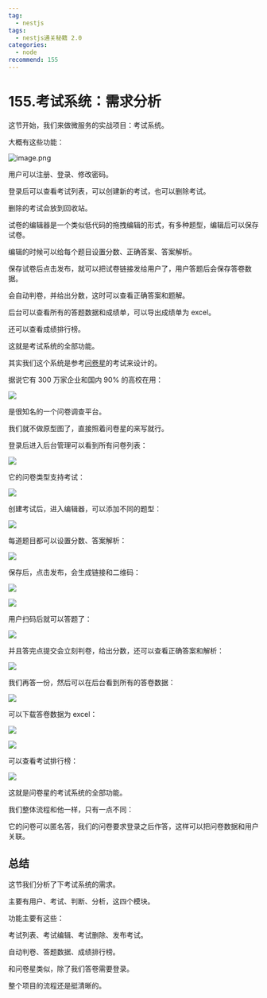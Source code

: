 ```yaml
---
tag:
  - nestjs
tags:
  - nestjs通关秘籍 2.0
categories:
  - node
recommend: 155
---
```


# 155.考试系统：需求分析

这节开始，我们来做微服务的实战项目：考试系统。

大概有这些功能：

![image.png](/nestjsCheats/image.png-5097.jpg)

用户可以注册、登录、修改密码。

登录后可以查看考试列表，可以创建新的考试，也可以删除考试。

删除的考试会放到回收站。

试卷的编辑器是一个类似低代码的拖拽编辑的形式，有多种题型，编辑后可以保存试卷。

编辑的时候可以给每个题目设置分数、正确答案、答案解析。

保存试卷后点击发布，就可以把试卷链接发给用户了，用户答题后会保存答卷数据。

会自动判卷，并给出分数，这时可以查看正确答案和题解。

后台可以查看所有的答题数据和成绩单，可以导出成绩单为 excel。

还可以查看成绩排行榜。

这就是考试系统的全部功能。

其实我们这个系统是参考[问卷星](https://www.wjx.cn/)的考试来设计的。

据说它有 300 万家企业和国内 90% 的高校在用：

![](/nestjsCheats/image-5098.jpg)

是很知名的一个问卷调查平台。

我们就不做原型图了，直接照着问卷星的来写就行。

登录后进入后台管理可以看到所有问卷列表：

![](/nestjsCheats/image-5099.jpg)

它的问卷类型支持考试：

![](/nestjsCheats/image-5100.jpg)

创建考试后，进入编辑器，可以添加不同的题型：

![](/nestjsCheats/image-5101.jpg)

每道题目都可以设置分数、答案解析：

![](/nestjsCheats/image-5102.jpg)

保存后，点击发布，会生成链接和二维码：

![](/nestjsCheats/image-5103.jpg)

![](/nestjsCheats/image-5104.jpg)

用户扫码后就可以答题了：

![](/nestjsCheats/image-5105.jpg)

并且答完点提交会立刻判卷，给出分数，还可以查看正确答案和解析：

![](/nestjsCheats/image-5106.jpg)

我们再答一份，然后可以在后台看到所有的答卷数据：

![](/nestjsCheats/image-5107.jpg)

可以下载答卷数据为 excel：

![](/nestjsCheats/image-5108.jpg)

![](/nestjsCheats/image-5109.jpg)

可以查看考试排行榜：

![](/nestjsCheats/image-5110.jpg)

这就是问卷星的考试系统的全部功能。

我们整体流程和他一样，只有一点不同：

它的问卷可以匿名答，我们的问卷要求登录之后作答，这样可以把问卷数据和用户关联。

## 总结

这节我们分析了下考试系统的需求。

主要有用户、考试、判断、分析，这四个模块。

功能主要有这些：

考试列表、考试编辑、考试删除、发布考试。

自动判卷、答题数据、成绩排行榜。

和问卷星类似，除了我们答卷需要登录。

整个项目的流程还是挺清晰的。
